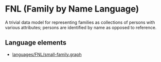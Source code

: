 # FNL (Family by Name Language)
A trivial data model for representing families as collections of persons with various attributes; persons are identified by name as opposed to reference.
## Language elements
* [languages/FNL/small-family.graph](https://github.com/softlang/yas/blob/master/languages/FNL/small-family.graph)
